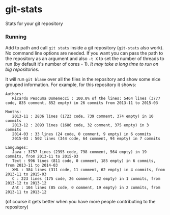 git-stats
=========

Stats for your git repository


### Running

Add to path and call `git stats` inside a git repository (`git-stats` also work). No command line options are needed. If you want you can pass the path to the repository as an argument and also `-t X` to set the number of threads to run (by default it's number of cores - 1). _It may take a long time to run on big repositories._

It will run `git blame` over all the files in the repository and show some nice grouped information. For example, for this repository it shows:

```
Authors:
   Ricardo Pescuma Domenecci : 100.0% of the lines: 5464 lines (3777 code, 835 comment, 852 empty) in 26 commits from 2013-11 to 2015-03

Months:
   2013-11 : 2836 lines (1723 code, 739 comment, 374 empty) in 10 commits
   2013-12 : 2093 lines (1686 code, 32 comment, 375 empty) in 3 commits
   2014-03 : 33 lines (24 code, 0 comment, 9 empty) in 6 commits
   2015-03 : 502 lines (344 code, 64 comment, 94 empty) in 7 commits

Languages:
   Java : 3757 lines (2395 code, 798 comment, 564 empty) in 19 commits, from 2013-11 to 2015-03
   Text : 996 lines (811 code, 0 comment, 185 empty) in 6 commits, from 2013-11 to 2014-03
   XML : 384 lines (311 code, 11 comment, 62 empty) in 4 commits, from 2013-11 to 2015-03
   C : 223 lines (175 code, 26 comment, 22 empty) in 1 commits, from 2013-12 to 2013-12
   Ant : 104 lines (85 code, 0 comment, 19 empty) in 2 commits, from 2013-11 to 2013-12
```

(of course it gets better when you have more people contributing to the repository)
